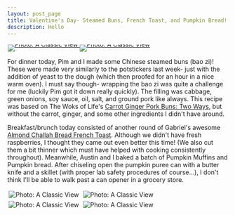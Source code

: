 ```yaml
---
layout: post_page
title: Valentine's Day- Steamed Buns, French Toast, and Pumpkin Bread!
description: Hello
---
```


<div style="line-height:0;padding:4px 0 0 1px;">
<a href="Images/2015.02.14/buns_one.jpg"> 
<img alt="Photo: A Classic View" src="http://nmlin.org/Images/2015.02.14/buns_one.jpg" style="max-width:274px;">
</a>
<a href="Images/2015.02.14/buns_two.jpg"> 
<img alt="Photo: A Classic View" src="http://nmlin.org/Images/2015.02.14/buns_two.jpg" style="max-width:274px;">
</a>
</div>

For dinner today, Pim and I made some Chinese steamed buns (bao zi)! These were made very similarly to the potstickers last week- just with the addition of yeast to the dough (which then proofed for an hour in a nice warm oven). I must say though- wrapping the bao zi was quite a challenge for me (luckily Pim got it down really quickly). The filling was cabbage, green onions, soy sauce, oil, salt, and ground pork like always. This recipe was based on The Woks of Life's [Carrot Ginger Pork Buns: Two Ways](http://thewoksoflife.com/2014/06/carrot-ginger-pork-buns/), but without the carrot, ginger, and some other ingredients I didn't have around. 

Breakfast/brunch today consisted of another round of Gabriel's awesome [Almond Challah Bread French Toast](http://www.nmlin.org/2015/01/18/Challah%20Challah%20Big%20Dolla%20Chevy%20Impala%20French%20Toast.html). Although we didn't have fresh raspberries, I thought they came out even better this time! (We also cut them a bit thinner which must have helped with cooking consistently throughout). Meanwhile, Austin and I baked a batch of Pumpkin Muffins and Pumpkin bread. After chiseling open the pumpkin puree can with a butter knife and a skillet (with proper lab safety procedures of course...), I don't think I'll be able to walk past a can opener in a grocery store. 


<a href="http://i.imgur.com/sAoMCsT.jpg" style="display:inline-block;margin:3px;text-decoration:none;"> 
<img alt="Photo: A Classic View" src="http://i.imgur.com/sAoMCsT.jpg" style="max-width:274px;">
</a>
<a href="http://i.imgur.com/bpO1daL.jpg" style="display:inline-block;margin:3px;text-decoration:none;"> 
<img alt="Photo: A Classic View" src="http://i.imgur.com/bpO1daL.jpg" style="max-width:274px;">
</a>
<a href="http://i.imgur.com/S0gjLLL.jpg" style="display:inline-block;margin:3px;text-decoration:none;"> 
<img alt="Photo: A Classic View" src="http://i.imgur.com/S0gjLLL.jpg" style="max-width:274px;">
</a>
<a href="http://i.imgur.com/3O6r7vO.jpg" style="display:inline-block;margin:3px;text-decoration:none;"> 
<img alt="Photo: A Classic View" src="http://i.imgur.com/3O6r7vO.jpg" style="max-width:274px;">
</a>

